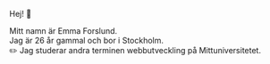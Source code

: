 Hej! :wave:

Mitt namn är Emma Forslund.  
Jag är 26 år gammal och bor i Stockholm.  
:pencil2: Jag studerar andra terminen webbutveckling på Mittuniversitetet. 

<!---
eemmmaf/eemmmaf is a ✨ special ✨ repository because its `README.md` (this file) appears on your GitHub profile.
You can click the Preview link to take a look at your changes.
--->
